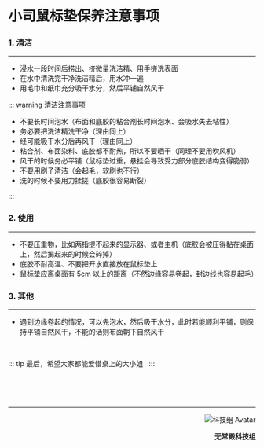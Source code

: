 # 小司鼠标垫保养注意事项

### 1. 清洁

---

- 浸水一段时间后捞出、挤微量洗洁精、用手搓洗表面
- 在水中清洗完干净洗洁精后，用水冲一遍
- 用毛巾和纸巾充分吸干水分，然后平铺自然风干

::: warning 清洁注意事项

- 不要长时间泡水（布面和底胶的粘合剂长时间泡水、会吸水失去粘性）
- 务必要把洗洁精洗干净（理由同上）
- 经可能吸干水分后再风干（理由同上）
- 粘合剂、布面染料、底胶都不耐热，所以不要晒干（同理不要用吹风机）
- 风干的时候务必平铺（鼠标垫过重，悬挂会导致受力部分底胶结构变得脆弱）
- 不要用刷子清洁（会起毛，软刷也不行）
- 洗的时候不要用力揉搓（底胶很容易断裂）

:::

### 2. 使用

---

- 不要压重物，比如两指提不起来的显示器、或者主机（底胶会被压得黏在桌面上，然后揭起来的时候会碎掉）
- 底胶不耐高温、不要把开水直接放在鼠标垫上
- 鼠标垫应离桌面有 5cm 以上的距离（不然边缘容易卷起，封边线也容易起毛）

### 3. 其他

---

- 遇到边缘卷起的情况，可以先泡水，然后吸干水分，此时若能顺利平铺，则保持平铺自然风干，不能的话则布面朝下自然风干

<br>

::: tip 最后，希望大家都能爱惜桌上的大小姐
&nbsp;
:::

<br><br><br>

---

<div style="text-align: right">

![科技组 Avatar](../../anitya-tech/assets/avatar.png)

**无常殿科技组**

</div>
